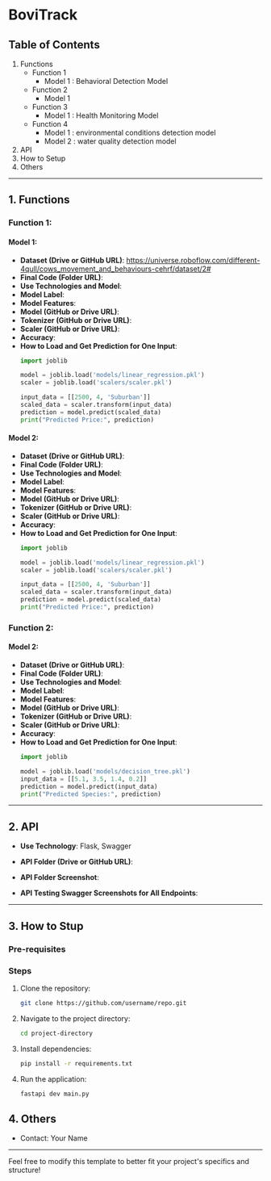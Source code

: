 # BoviTrack


## Table of Contents
1. Functions
    -  Function 1
        -  Model 1 : Behavioral Detection Model
    -  Function 2
        -  Model 1
    -  Function 3
        -  Model 1 : Health Monitoring Model
    -  Function 4
        -  Model 1 : environmental conditions detection model
        -  Model 2 : water quality detection model
2. API
3. How to Setup
4. Others

---

## 1. Functions

### Function 1: 
#### Model 1: 

- **Dataset (Drive or GitHub URL)**:  https://universe.roboflow.com/different-4qull/cows_movement_and_behaviours-cehrf/dataset/2#
- **Final Code (Folder URL)**: 
- **Use Technologies and Model**: 
- **Model Label**: 
- **Model Features**: 
- **Model (GitHub or Drive URL)**:
- **Tokenizer (GitHub or Drive URL)**:
- **Scaler (GitHub or Drive URL)**: 
- **Accuracy**:
- **How to Load and Get Prediction for One Input**:
    ```python
    import joblib

    model = joblib.load('models/linear_regression.pkl')
    scaler = joblib.load('scalers/scaler.pkl')

    input_data = [[2500, 4, 'Suburban']]
    scaled_data = scaler.transform(input_data)
    prediction = model.predict(scaled_data)
    print("Predicted Price:", prediction)
    ```

#### Model 2: 

- **Dataset (Drive or GitHub URL)**: 
- **Final Code (Folder URL)**: 
- **Use Technologies and Model**: 
- **Model Label**: 
- **Model Features**: 
- **Model (GitHub or Drive URL)**:
- **Tokenizer (GitHub or Drive URL)**:
- **Scaler (GitHub or Drive URL)**: 
- **Accuracy**:
- **How to Load and Get Prediction for One Input**:
    ```python
    import joblib

    model = joblib.load('models/linear_regression.pkl')
    scaler = joblib.load('scalers/scaler.pkl')

    input_data = [[2500, 4, 'Suburban']]
    scaled_data = scaler.transform(input_data)
    prediction = model.predict(scaled_data)
    print("Predicted Price:", prediction)
    ```

### Function 2:
#### Model 2:

- **Dataset (Drive or GitHub URL)**: 
- **Final Code (Folder URL)**: 
- **Use Technologies and Model**: 
- **Model Label**: 
- **Model Features**: 
- **Model (GitHub or Drive URL)**:
- **Tokenizer (GitHub or Drive URL)**:
- **Scaler (GitHub or Drive URL)**: 
- **Accuracy**:
- **How to Load and Get Prediction for One Input**:
    ```python
    import joblib

    model = joblib.load('models/decision_tree.pkl')
    input_data = [[5.1, 3.5, 1.4, 0.2]]
    prediction = model.predict(input_data)
    print("Predicted Species:", prediction)
    ```
---

## 2. API

- **Use Technology**: Flask, Swagger
- **API Folder (Drive or GitHub URL)**: 
- **API Folder Screenshot**: 
    
- **API Testing Swagger Screenshots for All Endpoints**:
    

---

## 3. How to Stup

### Pre-requisites

### Steps
1. Clone the repository:
    ```bash
    git clone https://github.com/username/repo.git
    ```
2. Navigate to the project directory:
    ```bash
    cd project-directory
    ```
3. Install dependencies:
    ```bash
    pip install -r requirements.txt
    ```
4. Run the application:
    ```bash
    fastapi dev main.py
    ```

## 4. Others
- Contact: Your Name 
---

Feel free to modify this template to better fit your project's specifics and structure!

